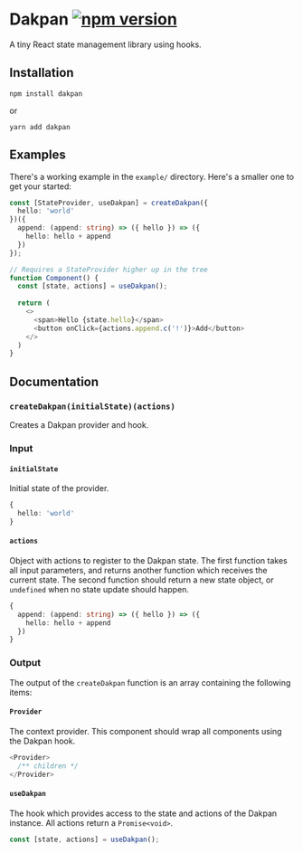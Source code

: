 # Dakpan [![npm version](https://badge.fury.io/js/dakpan.svg)](https://www.npmjs.com/package/dakpan)
A tiny React state management library using hooks.

## Installation
```
npm install dakpan
```
or
```
yarn add dakpan
```

## Examples
There's a working example in the `example/` directory. Here's a smaller one to get your started:

```typescript jsx
const [StateProvider, useDakpan] = createDakpan({
  hello: 'world'
})({
  append: (append: string) => ({ hello }) => ({
    hello: hello + append
  })
});

// Requires a StateProvider higher up in the tree
function Component() {
  const [state, actions] = useDakpan();
  
  return (
    <>
      <span>Hello {state.hello}</span>
      <button onClick={actions.append.c('!')}>Add</button>
    </>
  )
}
```

## Documentation

### `createDakpan(initialState)(actions)`
Creates a Dakpan provider and hook.

### Input

#### `initialState`
Initial state of the provider.
```typescript
{
  hello: 'world'
}
```

#### `actions`
Object with actions to register to the Dakpan state. The first function takes all input parameters, and returns another function which receives the current state. The second function should return a new state object, or `undefined` when no state update should happen.
```typescript
{
  append: (append: string) => ({ hello }) => ({
    hello: hello + append
  })
}
```

### Output
The output of the `createDakpan` function is an array containing the following items:

#### `Provider`
The context provider. This component should wrap all components using the Dakpan hook.
```typescript jsx
<Provider>
  /** children */
</Provider>
```

#### `useDakpan`
The hook which provides access to the state and actions of the Dakpan instance. All actions return a `Promise<void>`.
```typescript
const [state, actions] = useDakpan();
```
